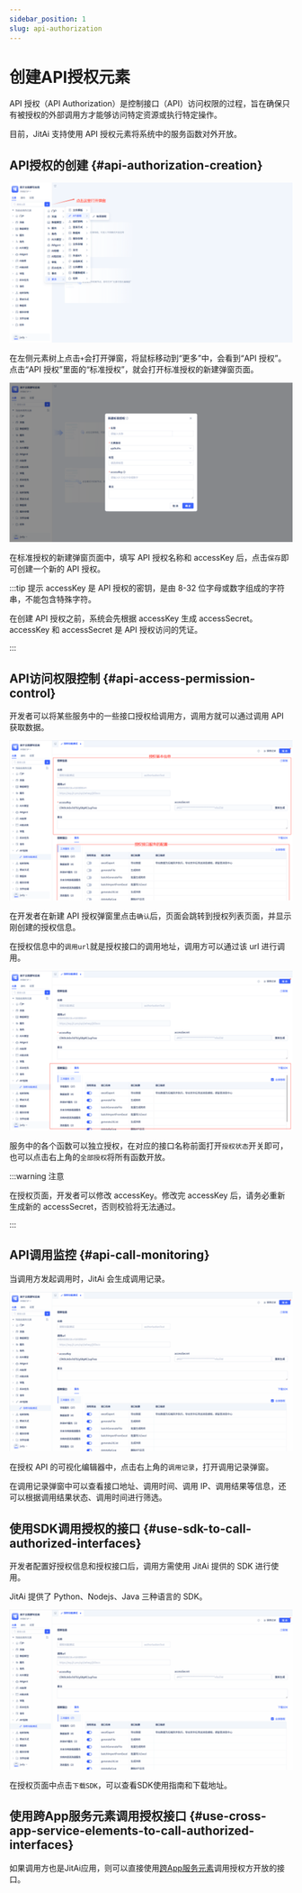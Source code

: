 ```yaml
---
sidebar_position: 1
slug: api-authorization
---
```


# 创建API授权元素
API 授权（API Authorization）是控制接口（API）访问权限的过程，旨在确保只有被授权的外部调用方才能够访问特定资源或执行特定操作。

目前，JitAi 支持使用 API 授权元素将系统中的服务函数对外开放。

## API授权的创建 {#api-authorization-creation}
![API 授权的创建](./img/api_2025-08-26_15-21-40.png)

在左侧元素树上点击`+`会打开弹窗，将鼠标移动到“更多”中，会看到“API 授权”。点击“API 授权”里面的“标准授权”，就会打开标准授权的新建弹窗页面。

![API 新建弹窗](./img/api_2025-08-26_15-26-59.png)

在标准授权的新建弹窗页面中，填写 API 授权名称和 accessKey 后，点击`保存`即可创建一个新的 API 授权。

:::tip 提示
accessKey 是 API 授权的密钥，是由 8-32 位字母或数字组成的字符串，不能包含特殊字符。

在创建 API 授权之前，系统会先根据 accessKey 生成 accessSecret。accessKey 和 accessSecret 是 API 授权访问的凭证。

:::

## API访问权限控制 {#api-access-permission-control}
开发者可以将某些服务中的一些接口授权给调用方，调用方就可以通过调用 API 获取数据。

![授权编辑](./img/api_2025-08-26_15-38-56.png)

在开发者在新建 API 授权弹窗里点击`确认`后，页面会跳转到授权列表页面，并显示刚创建的授权信息。

在授权信息中的`调用url`就是授权接口的调用地址，调用方可以通过该 url 进行调用。

![授权列表](./img/api_2025-08-26_15-44-40.png)

服务中的各个函数可以独立授权，在对应的接口名称前面打开`授权状态`开关即可，也可以点击右上角的`全部授权`将所有函数开放。

:::warning 注意

在授权页面，开发者可以修改 accessKey。修改完 accessKey 后，请务必重新生成新的 accessSecret，否则校验将无法通过。

:::

## API调用监控 {#api-call-monitoring}
当调用方发起调用时，JitAi 会生成调用记录。

![调用记录](./img/api_2025-08-26_15-50-10.gif)

在授权 API 的可视化编辑器中，点击右上角的`调用记录`，打开调用记录弹窗。

在调用记录弹窗中可以查看接口地址、调用时间、调用 IP、调用结果等信息，还可以根据调用结果状态、调用时间进行筛选。

## 使用SDK调用授权的接口 {#use-sdk-to-call-authorized-interfaces} 
开发者配置好授权信息和授权接口后，调用方需使用 JitAi 提供的 SDK 进行使用。

JitAi 提供了 Python、Nodejs、Java 三种语言的 SDK。

![SDK 集成](./img/api_2025-08-26_15-55-36.gif)

在授权页面中点击`下载SDK`，可以查看SDK使用指南和下载地址。

## 使用跨App服务元素调用授权接口 {#use-cross-app-service-elements-to-call-authorized-interfaces} 
如果调用方也是JitAi应用，则可以直接使用[跨App服务元素](../business-logic-development/creating-service-elements#use-cross-app-service-elements-to-call-authorized-interfaces)调用授权方开放的接口。
